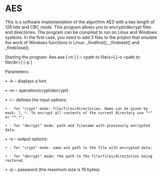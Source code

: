 # AES

This is a software implementation of the algorithm AES with a key length of 128 bits and CBC mode. This program allows you to encrypt/decrypt files and directories. The program can be compiled to run on Linux and Windows systems. In the first case, you need to add 3 files to the project that emulate the work of Windows functions in Linux: _findfirst(), _findnext() and _findclose().

Starting the program:
Aes.exe [-m <mode>] [-i <path to file/s>] [-o <path to file/dir>] [-p <password>]
  
Parameters:
  
 • -h – displays a hint
  
 • -m – operation(crypt/decrypt)
  
 • -i – defines the input options:
  
    • - for "crypt" mode: file/files/directories. Name can be given by mask: ?, *. To encrypt all contents of the current directory use "*" or "*.*";
  
    • - for "decrypt" mode: path and filename with previously encrypted data.
  
 • -o – output options:
  
    • - for "crypt" mode: name and path to the file with encrypted data;
  
    • - for "decrypt" mode: the path to the file/files/directories being restored.
  
 • -p – password (the maximum size is 16 bytes)
